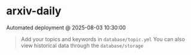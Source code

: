 # arxiv-daily
 Automated deployment @ 2025-08-03 10:30:00
> Add your topics and keywords in `database/topic.yml` 
> You can also view historical data through the `database/storage` 

